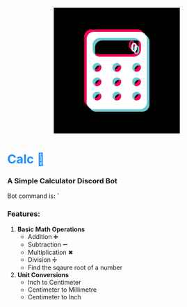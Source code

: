 <!DOCTYPE html>
<p align = "center">
<img src="https://github.com/jsphprz/calc/blob/main/calc.png" width="290">
 </p>
<h1 style="color:DodgerBlue;">Calc 🔢 </h1>
<h3> A Simple Calculator Discord Bot</h3> 

Bot command is: <b>`</b>
<h3> Features: </h3>
<ol>
  <li>
    <b>Basic Math Operations</b> 
    <ul>
      <li>Addition ➕</li>
      <li>Subtraction ➖</li>
      <li>Multiplication ✖</li>
      <li>Division ➗</li>
      <li>Find the sqaure root of a number</li>
    </ul>
  </li>
   <li>
     <b>Unit Conversions</b> 
    <ul>
      <li>Inch to Centimeter </li>
      <li>Centimeter to Millimetre</li>
      <li>Centimeter to Inch</li>
    </ul>
  </li>
</ol>


